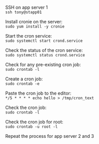 SSH on app server 1  
`` ssh tony@stapp01 ``  

Install cronie on the server:  
`` sudo yum install -y cronie ``  

Start the cron service:  
`` sudo systemctl start crond.service ``   

Check the status of the cron service:  
`` sudo systemctl status crond.service ``  

Check for any pre-existing cron job:  
`` sudo crontab -l ``  

Create a cron job:  
`` sudo crontab -e ``  

Paste the cron job to the editor:  
`` */5 * * * * echo hello > /tmp/cron_text ``  

Check the cron job:  
`` sudo crontab -l ``  

Check the cron job for root:  
`` sudo crontab -u root -l ``    

Repeat the process for app server 2 and 3


